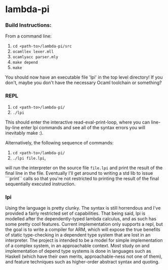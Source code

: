 # lambda-pi
### Build Instructions:
 
From a command line:
 1. ```cd <path-to>/lambda-pi/src```
 2. ```ocamllex lexer.mll```
 3. ```ocamlyacc parser.mly```
 4. ```make depend```
 5. ```make```

You should now have an executable file 'lpi' in the top level directory!
If you don't, maybe you don't have the necessary Ocaml toolchain or something?

### REPL
 1. ```cd <path-to>/lambda-pi/```
 2. ```./lpi```

This should enter the interactive read-eval-print-loop, where you can line-by-line enter lpi commands and see all of the syntax errors you will inevitably make :).

Alternatively, the following sequence of commands:
 1. ```cd <path-to>/lambda-pi/```
 2. ```./lpi file.lpi```,

will run the interpreter on the source file ```file.lpi``` and print the result of the final line in the file.  Eventually I'll get around to writing a std lib to issue ```print`` calls so that you're not restricted to printing the result of the final sequentially executed instruction.

### lpi
Using the language is pretty clunky.  The syntax is still horrendous and I've provided a fairly restricted set of capabilities.  That being said, lpi is modelled after the dependently-typed lambda calculus, and as such has some pretty cool features.  Current implementation only supports a repl, but the goal is to write a compiler for ARM, which will expose the true benefits of static type-checking in a dependent type system that are lost in an interpreter.  The project is intended to be a model for simple implementation of a complex system, in an approachable context.  Most study on and implementation of depend type systems is done in languages such as Haskell (which have their own merits, approachable-ness not one of them), and feature techniques such as higher-order abstract syntax and quoting.  

